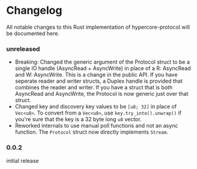 # Changelog

All notable changes to this Rust implementation of hypercore-protocol will be documented here.

### unreleased

* Breaking: Changed the generic argument of the Protocol struct to be a single IO handle (AsyncRead + AsyncWrite) in place of a R: AsyncRead and W: AsyncWrite. This is a change in the public API. If you have seperate reader and writer structs, a Duplex handle is provided that combines the reader and writer. If you have a struct that is both AsyncRead and AsyncWrite, the Protocol is now generic just over that struct.
* Changed key and discovery key values to be `[u8; 32]` in place of `Vec<u8>`. To convert from a `Vec<u8>`, use `key.try_into().unwrap()` if you're sure that the key is a 32 byte long `u8` vector.
* Reworked internals to use manual poll functions and not an async function. The `Protocol` struct now directly implements `Stream`.

### 0.0.2

initial release
